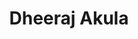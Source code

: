 ---
# Display name
title: Dheeraj Akula

# Is this the primary user of the site?
superuser: true

# Role/position
role: Student at Arizona State University

# Organizations/Affiliations
organizations:
- name: Arizona State University
  url: ""

# Short bio (displayed in user profile at end of posts)
bio: 

interests:
- Computer Graphics
- Artificial Intelligence
- Deep Learning
- Reinforcement Learning
- Robotics

education:
  courses:
  - course: B.E.(Hons.)(Electronics & Communication)
    institution: BIRLA INSTITUTE OF TECHNOLOGY AND SCIENCE, INDIA
    year: 2020
  - course: M.Sc.(Hons.)(Physics)
    institution: BIRLA INSTITUTE OF TECHNOLOGY AND SCIENCE, INDIA
    year: 2020
  - course: M.S in Computer Science
    institution: Arizona State University
    year: 2022

# Social/Academic Networking
# For available icons, see: https://sourcethemes.com/academic/docs/page-builder/#icons
#   For an email link, use "fas" icon pack, "envelope" icon, and a link in the
#   form "mailto:your-email@example.com" or "#contact" for contact widget.
social:
- icon: envelope
  icon_pack: fas
  link: '/#contact'  # For a direct email link, use "mailto:test@example.org".
- icon: twitter
  icon_pack: fab
  link: https://twitter.com/DheerajAkula7
- #icon: google-scholar
  #icon_pack: ai
  #link: https://scholar.google.co.uk/citations?user=sIwtMXoAAAAJ
- icon: github
  icon_pack: fab
  link: https://github.com/dheerajakula
# Link to a PDF of your resume/CV from the About widget.
# To enable, copy your resume/CV to `static/files/cv.pdf` and uncomment the lines below.
# - icon: cv
#   icon_pack: ai
#   link: files/cv.pdf

# Enter email to display Gravatar (if Gravatar enabled in Config)
email: ""

# Highlight the author in author lists? (true/false)
highlight_name: false

# Organizational groups that you belong to (for People widget)
#   Set this to `[]` or comment out if you are not using People widget.
user_groups:
- Researchers
- Visitors
---